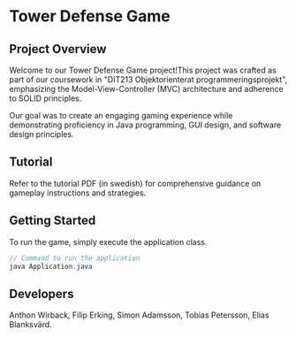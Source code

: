 # Tower Defense Game

## Project Overview
Welcome to our Tower Defense Game project!This project was crafted as part of our coursework 
in "DIT213 Objektorienterat programmeringsprojekt", 
emphasizing the Model-View-Controller (MVC) architecture and adherence to SOLID principles.

Our goal was to create an engaging gaming experience while demonstrating proficiency in Java programming, 
GUI design, and software design principles.

## Tutorial
Refer to the tutorial PDF (in swedish) for comprehensive guidance on gameplay instructions and strategies.

## Getting Started
To run the game, simply execute the application class.
```java
// Command to run the application
java Application.java
```
## Developers
Anthon Wirback, Filip Erking, Simon Adamsson, Tobias Petersson, Elias Blanksvärd. 


